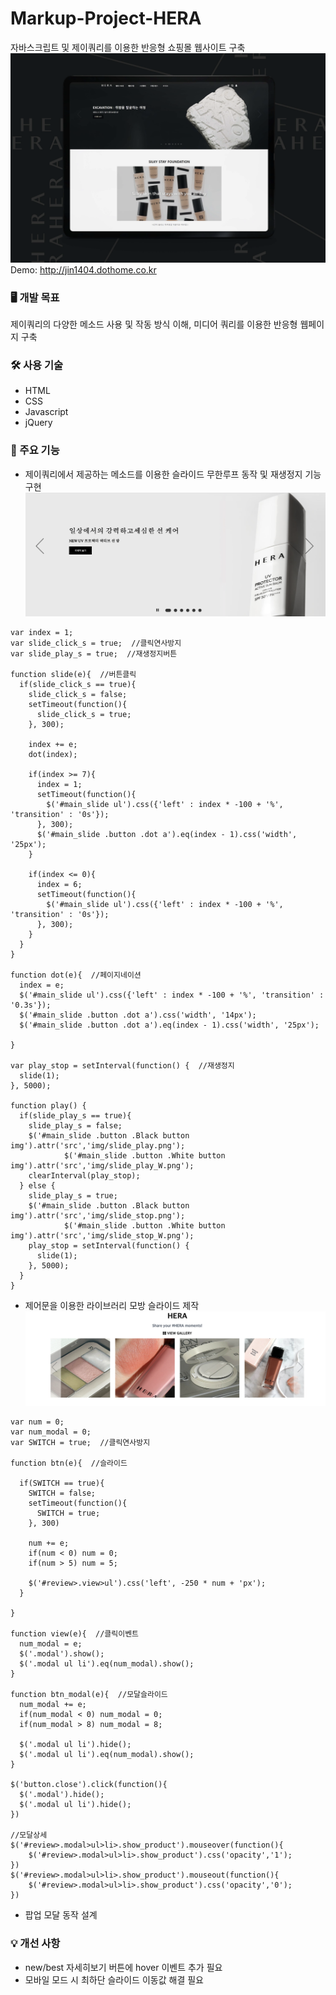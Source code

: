 # Markup-Project-HERA
자바스크립트 및 제이쿼리를 이용한 반응형 쇼핑몰 웹사이트 구축
![목업](https://github.com/SeonJin-H/hera/blob/main/hera_mockup.png)
Demo: <http://jin1404.dothome.co.kr>


### 🖥️ 개발 목표
제이쿼리의 다양한 메소드 사용 및 작동 방식 이해, 미디어 쿼리를 이용한 반응형 웹페이지 구축


### 🛠️ 사용 기술
* HTML
* CSS
* Javascript
* jQuery


### 💎 주요 기능
* 제이쿼리에서 제공하는 메소드를 이용한 슬라이드 무한루프 동작 및 재생정지 기능 구현
![작동예시](https://github.com/SeonJin-H/hera/blob/main/proto01.png)
~~~
var index = 1; 
var slide_click_s = true;  //클릭연사방지
var slide_play_s = true;  //재생정지버튼

function slide(e){  //버튼클릭
  if(slide_click_s == true){
    slide_click_s = false;
    setTimeout(function(){
      slide_click_s = true;
    }, 300);

    index += e;
    dot(index);

    if(index >= 7){
      index = 1;
      setTimeout(function(){
        $('#main_slide ul').css({'left' : index * -100 + '%', 'transition' : '0s'});
      }, 300);
      $('#main_slide .button .dot a').eq(index - 1).css('width', '25px');  
    }

    if(index <= 0){
      index = 6;
      setTimeout(function(){
        $('#main_slide ul').css({'left' : index * -100 + '%', 'transition' : '0s'});
      }, 300);
    }
  }
}

function dot(e){  //페이지네이션
  index = e;
  $('#main_slide ul').css({'left' : index * -100 + '%', 'transition' : '0.3s'});
  $('#main_slide .button .dot a').css('width', '14px');
  $('#main_slide .button .dot a').eq(index - 1).css('width', '25px');

}

var play_stop = setInterval(function() {  //재생정지
  slide(1);
}, 5000);

function play() {
  if(slide_play_s == true){
    slide_play_s = false;
    $('#main_slide .button .Black button img').attr('src','img/slide_play.png');
            $('#main_slide .button .White button img').attr('src','img/slide_play_W.png');
    clearInterval(play_stop);
  } else {
    slide_play_s = true;
    $('#main_slide .button .Black button img').attr('src','img/slide_stop.png');
            $('#main_slide .button .White button img').attr('src','img/slide_stop_W.png');
    play_stop = setInterval(function() {
      slide(1);
    }, 5000);
  }
}
~~~

* 제어문을 이용한 라이브러리 모방 슬라이드 제작
![작동에시](https://github.com/SeonJin-H/hera/blob/main/proto02_re.png)
~~~
var num = 0; 
var num_modal = 0; 
var SWITCH = true;  //클릭연사방지

function btn(e){  //슬라이드

  if(SWITCH == true){
    SWITCH = false;
    setTimeout(function(){
      SWITCH = true;
    }, 300)

    num += e;
    if(num < 0) num = 0;
    if(num > 5) num = 5;

    $('#review>.view>ul').css('left', -250 * num + 'px');
  }

}

function view(e){  //클릭이벤트
  num_modal = e;
  $('.modal').show();
  $('.modal ul li').eq(num_modal).show();
}

function btn_modal(e){  //모달슬라이드
  num_modal += e;
  if(num_modal < 0) num_modal = 0;
  if(num_modal > 8) num_modal = 8;

  $('.modal ul li').hide();
  $('.modal ul li').eq(num_modal).show();
}

$('button.close').click(function(){
  $('.modal').hide();
  $('.modal ul li').hide();
})

//모달상세
$('#review>.modal>ul>li>.show_product').mouseover(function(){
    $('#review>.modal>ul>li>.show_product').css('opacity','1');
})
$('#review>.modal>ul>li>.show_product').mouseout(function(){
    $('#review>.modal>ul>li>.show_product').css('opacity','0');
})
~~~
* 팝업 모달 동작 설계


### 💡 개선 사항
* new/best 자세히보기 버튼에 hover 이벤트 추가 필요
* 모바일 모드 시 최하단 슬라이드 이동값 해결 필요
